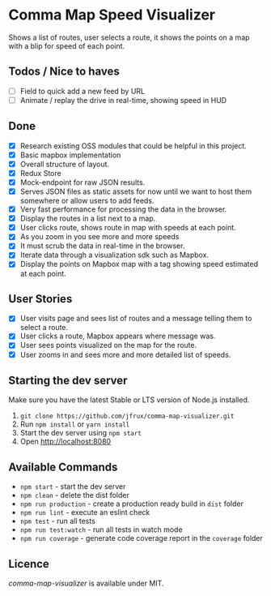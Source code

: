 # Comma Map Speed Visualizer

Shows a list of routes, user selects a route, it shows the points on a map with a blip for speed of each point.

## Todos / Nice to haves

- [ ] Field to quick add a new feed by URL
- [ ] Animate / replay the drive in real-time, showing speed in HUD

## Done

- [x] Research existing OSS modules that could be helpful in this project.
- [x] Basic mapbox implementation
- [x] Overall structure of layout.
- [x] Redux Store
- [x] Mock-endpoint for raw JSON results.
- [x] Serves JSON files as static assets for now until we want to host them somewhere or allow users to add feeds.
- [x] Very fast performance for processing the data in the browser.
- [x] Display the routes in a list next to a map.
- [x] User clicks route, shows route in map with speeds at each point.
- [x] As you zoom in you see more and more speeds 
- [x] It must scrub the data in real-time in the browser.
- [x] Iterate data through a visualization sdk such as Mapbox.
- [x] Display the points on Mapbox map with a tag showing speed estimated at each point.

## User Stories

- [x] User visits page and sees list of routes and a message telling them to select a route.
- [x] User clicks a route, Mapbox appears where message was.
- [x] User sees points visualized on the map for the route.
- [x] User zooms in and sees more and more detailed list of speeds.

## Starting the dev server

Make sure you have the latest Stable or LTS version of Node.js installed.

1. `git clone https://github.com/jfrux/comma-map-visualizer.git`
2. Run `npm install` or `yarn install`
3. Start the dev server using `npm start`
3. Open [http://localhost:8080](http://localhost:8080)

## Available Commands

- `npm start` - start the dev server
- `npm clean` - delete the dist folder
- `npm run production` - create a production ready build in `dist` folder
- `npm run lint` - execute an eslint check
- `npm test` - run all tests
- `npm run test:watch` - run all tests in watch mode
- `npm run coverage` - generate code coverage report in the `coverage` folder

<!-- ## Vendor Exporting

You can export specific vendors in separate files and load them. All vendors should be included in `app/vendors` and will be exported in a `vendors` folder under `dist`. The main idea is to serve independent JavaScript and CSS libraries, though currently all file formats are supported.

! Don't forget to add the vendors in `app/index.html` and `build/index.html`.

## Code Coverage

The project is using the Jest Code Coverage tool. The reports are generated by running `npm run coverage`. All configurations are located in `package.json`, inside the `jest` object.

The coverage report consists of an HTML reporter, which can be viewed in the browser and some helper coverage files like the coverage json and xml file.

## Production code

Run `npm run production`. The production-ready code will be located under `dist` folder. -->

## Licence

_comma-map-visualizer_ is available under MIT.

